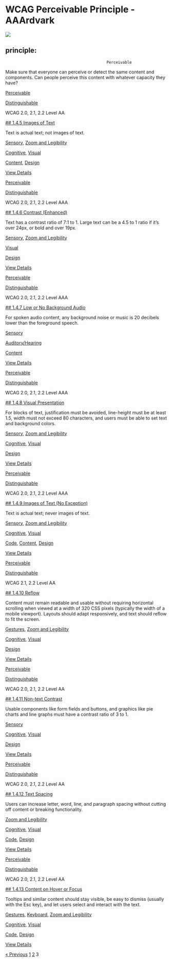 # WCAG Perceivable Principle - AAArdvark

![](https://aaardvarkaccessibility.com/wp-content/uploads/2025/05/Eye.svg) 
## principle:    
                                            

                                                Perceivable

Make sure that everyone can perceive or detect the same content and components. Can people perceive this content with whatever capacity they have?

[Perceivable](https://aaardvarkaccessibility.com/wcag-principle/perceivable/)

[Distinguishable](https://aaardvarkaccessibility.com/wcag-guideline/distinguishable/)

WCAG 2.0, 2.1, 2.2
Level AA

[## 1.4.5 Images of Text](https://aaardvarkaccessibility.com/wcag-plain-english/1-4-5-images-of-text/)

Text is actual text; not images of text.

[Sensory](https://aaardvarkaccessibility.com/wcag-theme/sensory/), 
[Zoom and Legibility](https://aaardvarkaccessibility.com/wcag-theme/zoom-and-legibility/) 

 

[Cognitive](https://aaardvarkaccessibility.com/wcag-disability/cognitive/), [Visual](https://aaardvarkaccessibility.com/wcag-disability/visual/) 

 

[Content](https://aaardvarkaccessibility.com/wcag-responsibility/content/), [Design](https://aaardvarkaccessibility.com/wcag-responsibility/design/) 

[View Details](https://aaardvarkaccessibility.com/wcag-plain-english/1-4-5-images-of-text/)

[Perceivable](https://aaardvarkaccessibility.com/wcag-principle/perceivable/)

[Distinguishable](https://aaardvarkaccessibility.com/wcag-guideline/distinguishable/)

WCAG 2.0, 2.1, 2.2
Level AAA

[## 1.4.6 Contrast (Enhanced)](https://aaardvarkaccessibility.com/wcag-plain-english/1-4-6-contrast-enhanced/)

Text has a contrast ratio of 7:1 to 1. Large text can be a 4.5 to 1 ratio if it’s over 24px, or bold and over 19px.

[Sensory](https://aaardvarkaccessibility.com/wcag-theme/sensory/), 
[Zoom and Legibility](https://aaardvarkaccessibility.com/wcag-theme/zoom-and-legibility/) 

 

[Visual](https://aaardvarkaccessibility.com/wcag-disability/visual/) 

 

[Design](https://aaardvarkaccessibility.com/wcag-responsibility/design/) 

[View Details](https://aaardvarkaccessibility.com/wcag-plain-english/1-4-6-contrast-enhanced/)

[Perceivable](https://aaardvarkaccessibility.com/wcag-principle/perceivable/)

[Distinguishable](https://aaardvarkaccessibility.com/wcag-guideline/distinguishable/)

WCAG 2.0, 2.1, 2.2
Level AAA

[## 1.4.7 Low or No Background Audio](https://aaardvarkaccessibility.com/wcag-plain-english/1-4-7-low-or-no-background-audio/)

For spoken audio content, any background noise or music is 20 decibels lower than the foreground speech.

[Sensory](https://aaardvarkaccessibility.com/wcag-theme/sensory/) 

 

[Auditory/Hearing](https://aaardvarkaccessibility.com/wcag-disability/auditory-hearing/) 

 

[Content](https://aaardvarkaccessibility.com/wcag-responsibility/content/) 

[View Details](https://aaardvarkaccessibility.com/wcag-plain-english/1-4-7-low-or-no-background-audio/)

[Perceivable](https://aaardvarkaccessibility.com/wcag-principle/perceivable/)

[Distinguishable](https://aaardvarkaccessibility.com/wcag-guideline/distinguishable/)

WCAG 2.0, 2.1, 2.2
Level AAA

[## 1.4.8 Visual Presentation](https://aaardvarkaccessibility.com/wcag-plain-english/1-4-8-visual-presentation/)

For blocks of text, justification must be avoided, line-height must be at least 1.5, width must not exceed 80 characters, and users must be able to set text and background colors.

[Sensory](https://aaardvarkaccessibility.com/wcag-theme/sensory/), 
[Zoom and Legibility](https://aaardvarkaccessibility.com/wcag-theme/zoom-and-legibility/) 

 

[Cognitive](https://aaardvarkaccessibility.com/wcag-disability/cognitive/), [Visual](https://aaardvarkaccessibility.com/wcag-disability/visual/) 

 

[Design](https://aaardvarkaccessibility.com/wcag-responsibility/design/) 

[View Details](https://aaardvarkaccessibility.com/wcag-plain-english/1-4-8-visual-presentation/)

[Perceivable](https://aaardvarkaccessibility.com/wcag-principle/perceivable/)

[Distinguishable](https://aaardvarkaccessibility.com/wcag-guideline/distinguishable/)

WCAG 2.0, 2.1, 2.2
Level AAA

[## 1.4.9 Images of Text (No Exception)](https://aaardvarkaccessibility.com/wcag-plain-english/1-4-9-images-of-text-no-exception/)

Text is actual text; never images of text.

[Sensory](https://aaardvarkaccessibility.com/wcag-theme/sensory/), 
[Zoom and Legibility](https://aaardvarkaccessibility.com/wcag-theme/zoom-and-legibility/) 

 

[Cognitive](https://aaardvarkaccessibility.com/wcag-disability/cognitive/), [Visual](https://aaardvarkaccessibility.com/wcag-disability/visual/) 

 

[Code](https://aaardvarkaccessibility.com/wcag-responsibility/code/), [Content](https://aaardvarkaccessibility.com/wcag-responsibility/content/), [Design](https://aaardvarkaccessibility.com/wcag-responsibility/design/) 

[View Details](https://aaardvarkaccessibility.com/wcag-plain-english/1-4-9-images-of-text-no-exception/)

[Perceivable](https://aaardvarkaccessibility.com/wcag-principle/perceivable/)

[Distinguishable](https://aaardvarkaccessibility.com/wcag-guideline/distinguishable/)

WCAG 2.1, 2.2
Level AA

[## 1.4.10 Reflow](https://aaardvarkaccessibility.com/wcag-plain-english/1-4-10-reflow/)

Content must remain readable and usable without requiring horizontal scrolling when viewed at a width of 320 CSS pixels (typically the width of a mobile viewport). Layouts should adapt responsively, and text should reflow to fit the screen.

[Gestures](https://aaardvarkaccessibility.com/wcag-theme/gestures/), 
[Zoom and Legibility](https://aaardvarkaccessibility.com/wcag-theme/zoom-and-legibility/) 

 

[Cognitive](https://aaardvarkaccessibility.com/wcag-disability/cognitive/), [Visual](https://aaardvarkaccessibility.com/wcag-disability/visual/) 

 

[Design](https://aaardvarkaccessibility.com/wcag-responsibility/design/) 

[View Details](https://aaardvarkaccessibility.com/wcag-plain-english/1-4-10-reflow/)

[Perceivable](https://aaardvarkaccessibility.com/wcag-principle/perceivable/)

[Distinguishable](https://aaardvarkaccessibility.com/wcag-guideline/distinguishable/)

WCAG 2.0, 2.1, 2.2
Level AA

[## 1.4.11 Non-text Contrast](https://aaardvarkaccessibility.com/wcag-plain-english/1-4-11-non-text-contrast/)

Usable components like form fields and buttons, and graphics like pie charts and line graphs must have a contrast ratio of 3 to 1.

[Sensory](https://aaardvarkaccessibility.com/wcag-theme/sensory/) 

 

[Cognitive](https://aaardvarkaccessibility.com/wcag-disability/cognitive/), [Visual](https://aaardvarkaccessibility.com/wcag-disability/visual/) 

 

[Design](https://aaardvarkaccessibility.com/wcag-responsibility/design/) 

[View Details](https://aaardvarkaccessibility.com/wcag-plain-english/1-4-11-non-text-contrast/)

[Perceivable](https://aaardvarkaccessibility.com/wcag-principle/perceivable/)

[Distinguishable](https://aaardvarkaccessibility.com/wcag-guideline/distinguishable/)

WCAG 2.0, 2.1, 2.2
Level AA

[## 1.4.12 Text Spacing](https://aaardvarkaccessibility.com/wcag-plain-english/1-4-12-text-spacing/)

Users can increase letter, word, line, and paragraph spacing without cutting off content or breaking functionality.

[Zoom and Legibility](https://aaardvarkaccessibility.com/wcag-theme/zoom-and-legibility/) 

 

[Cognitive](https://aaardvarkaccessibility.com/wcag-disability/cognitive/), [Visual](https://aaardvarkaccessibility.com/wcag-disability/visual/) 

 

[Code](https://aaardvarkaccessibility.com/wcag-responsibility/code/), [Design](https://aaardvarkaccessibility.com/wcag-responsibility/design/) 

[View Details](https://aaardvarkaccessibility.com/wcag-plain-english/1-4-12-text-spacing/)

[Perceivable](https://aaardvarkaccessibility.com/wcag-principle/perceivable/)

[Distinguishable](https://aaardvarkaccessibility.com/wcag-guideline/distinguishable/)

WCAG 2.0, 2.1, 2.2
Level AA

[## 1.4.13 Content on Hover or Focus](https://aaardvarkaccessibility.com/wcag-plain-english/1-4-13-content-on-hover-or-focus/)

Tooltips and similar content should stay visible, be easy to dismiss (usually with the Esc key), and let users select and interact with the text.

[Gestures](https://aaardvarkaccessibility.com/wcag-theme/gestures/), 
[Keyboard](https://aaardvarkaccessibility.com/wcag-theme/keyboard/), 
[Zoom and Legibility](https://aaardvarkaccessibility.com/wcag-theme/zoom-and-legibility/) 

 

[Cognitive](https://aaardvarkaccessibility.com/wcag-disability/cognitive/), [Visual](https://aaardvarkaccessibility.com/wcag-disability/visual/) 

 

[Code](https://aaardvarkaccessibility.com/wcag-responsibility/code/), [Design](https://aaardvarkaccessibility.com/wcag-responsibility/design/) 

[View Details](https://aaardvarkaccessibility.com/wcag-plain-english/1-4-13-content-on-hover-or-focus/)

[« Previous](https://aaardvarkaccessibility.com/wcag-principle/perceivable/page/2/)
[1](https://aaardvarkaccessibility.com/wcag-principle/perceivable/)
[2](https://aaardvarkaccessibility.com/wcag-principle/perceivable/page/2/)
3 

 

